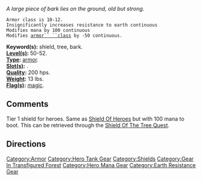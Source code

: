 *A large piece of bark lies on the ground, old but strong.*

`Armor class is 10-12.`  
`Insignificantly increases resistance to earth continuous`  
`Modifies mana by 100 continuous`  
`Modifies `[`armor`` ``class`](Armor_Class "wikilink")` by -50 continuous.`

**Keyword(s):** shield, tree, bark.  
**[Level(s)](Object_Level "wikilink"):** 50-52.  
**[Type](:Category:_Object_Types "wikilink"):**
[armor](:Category:_Armor "wikilink").  
**[Slot(s)](Object_Slots "wikilink"):** <held in offhand>.  
**[Quality](Object_Quality "wikilink"):** 200 hps.  
**[Weight](Object_Weight "wikilink"):** 13 lbs.  
**[Flag(s)](:Category:_Object_Flags "wikilink"):**
[magic](Magic_Flag "wikilink").  

## Comments

Tier 1 shield for heroes. Same as [Shield Of
Heroes](Shield_Of_Heroes "wikilink") but with 100 mana to boot. This can
be retrieved through the [Shield Of The Tree
Quest](Shield_Of_The_Tree_Quest "wikilink").

## Directions

[Category:Armor](Category:Armor "wikilink") [Category:Hero Tank
Gear](Category:Hero_Tank_Gear "wikilink")
[Category:Shields](Category:Shields "wikilink") [Category:Gear In
Transfigured Forest](Category:Gear_In_Transfigured_Forest "wikilink")
[Category:Hero Mana Gear](Category:Hero_Mana_Gear "wikilink")
[Category:Earth Resistance
Gear](Category:Earth_Resistance_Gear "wikilink")
